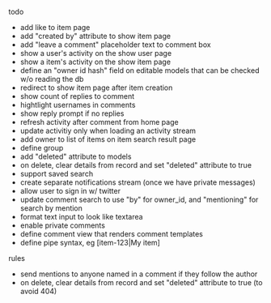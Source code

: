 todo
- add like to item page
- add "created by" attribute to show item page
- add "leave a comment" placeholder text to comment box
- show a user's activity on the show user page
- show a item's activity on the show item page
- define an "owner id hash" field on editable models that can be checked w/o reading the db
- redirect to show item page after item creation
- show count of replies to comment
- hightlight usernames in comments
- show reply prompt if no replies
- refresh activity after comment from home page
- update activitiy only when loading an activity stream
- add owner to list of items on item search result page
- define group
- add "deleted" attribute to models
- on delete, clear details from record and set "deleted" attribute to true
- support saved search
- create separate notifications stream (once we have private messages)
- allow user to sign in w/ twitter
- update comment search to use "by" for owner_id, and "mentioning" for search by mention
- format text input to look like textarea
- enable private comments
- define comment view that renders comment templates
- define pipe syntax, eg [item-123|My item]

rules
- send mentions to anyone named in a comment if they follow the author
- on delete, clear details from record and set "deleted" attribute to true (to avoid 404)
